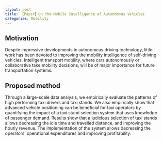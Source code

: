 ```yaml
---
layout: post
title: 【Paper】On the Mobile Intelligence of Autonomous Vehicles
categories: Mobility
---
```


## Motivation

Despite impressive developments in autonomous
driving technology, little work has been devoted to improving the mobility intelligence of self-driving vehicles. Intelligent transport mobility, where cars autonomously or collaborative take mobility decisions, will be of major importance for future transportation systems.

## Proposed method

Through a large-scale data analysis, we empirically evaluate the patterns of high performing taxi drivers and taxi stands. We also empirically show that advanced vehicle positioning can be beneficial for taxi operators by quantifying the impact of a taxi stand selection system that uses knowledge of passenger demand. Results show that a judicious selection of taxi stands allows decreasing the idle time and travelled distance, and improving the hourly revenue. The implementation of the system allows decreasing the operators’ operational expenditures and improving profitability.